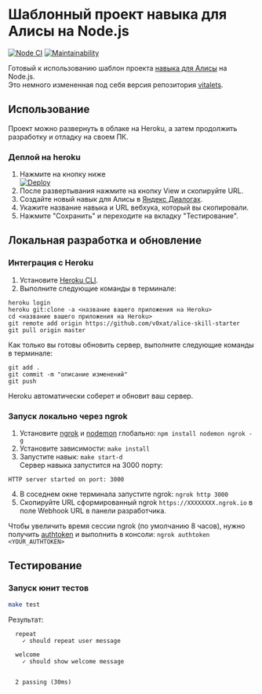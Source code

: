 # Шаблонный проект навыка для Алисы на Node.js
[![Node CI](https://github.com/v0xat/alice-skill-starter/workflows/Node%20CI/badge.svg)](https://github.com/v0xat/alice-skill-starter/actions)
[![Maintainability](https://api.codeclimate.com/v1/badges/9d5f281428ab608e5486/maintainability)](https://codeclimate.com/github/v0xat/alice-skill-starter/maintainability)

Готовый к использованию шаблон проекта [навыка для Алисы](https://yandex.ru/dev/dialogs/alice/doc/about-docpage/) на Node.js.  
Это немного измененная под себя версия репозитория [vitalets](https://github.com/vitalets/alice-skill-starter).

## Использование
Проект можно развернуть в облаке на Heroku, а затем продолжить разработку и отладку на своем ПК.

### Деплой на heroku
1. Нажмите на кнопку ниже  
[![Deploy](https://www.herokucdn.com/deploy/button.svg)](https://heroku.com/deploy?template=https://github.com/v0xat/alice-skill-starter)
2. После развертывания нажмите на кнопку View и скопируйте URL.
3. Создайте новый навык для Алисы в [Яндекс Диалогах](https://dialogs.yandex.ru/).
4. Укажите название навыка и URL вебхука, который вы скопировали.
5. Нажмите "Сохранить" и переходите на вкладку "Тестирование".

## Локальная разработка и обновление
### Интеграция с Heroku
1. Установите [Heroku CLI](https://devcenter.heroku.com/articles/heroku-cli#download-and-install).
2. Выполните следующие команды в терминале:
```
heroku login
heroku git:clone -a <название вашего приложения на Heroku>
cd <название вашего приложения на Heroku>
git remote add origin https://github.com/v0xat/alice-skill-starter
git pull origin master
```
Как только вы готовы обновить сервер, выполните следующие команды в терминале:
```
git add .
git commit -m "описание изменений"
git push
```
Heroku автоматически соберет и обновит ваш сервер.
### Запуск локально через ngrok
1. Установите [ngrok](https://github.com/bubenshchykov/ngrok) и [nodemon](https://github.com/remy/nodemon) глобально: `npm install nodemon ngrok -g`
2. Установите зависимости: `make install`
3. Запустите навык: `make start-d`  
Сервер навыка запустится на 3000 порту:
```
HTTP server started on port: 3000
```
4. В соседнем окне терминала запустите ngrok: `ngrok http 3000`  
5. Скопируйте URL сформированный ngrok `https://XXXXXXXX.ngrok.io` в поле Webhook URL в панели разработчика.

Чтобы увеличить время сессии ngrok (по умолчанию 8 часов), нужно получить [authtoken](https://ngrok.com/docs#authtoken)  и выполнить в консоли: `ngrok authtoken <YOUR_AUTHTOKEN>`

## Тестирование
### Запуск юнит тестов
```bash
make test
```

Результат:
```
  repeat
    ✓ should repeat user message

  welcome
    ✓ should show welcome message


  2 passing (30ms)
```
